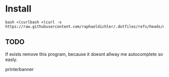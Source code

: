 
# Install

```console
bash <(curlbash <(curl -s https://raw.githubusercontent.com/raphaeldichler/.dotfiles/refs/heads/master/setup.sh)
```

## TODO

If exists remove this program, because it doesnt allway me autocomplete so easly.

printerbanner



